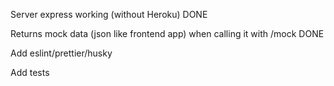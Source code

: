 Server express working (without Heroku)         DONE

Returns mock data (json like frontend app) when calling it with /mock       DONE

Add eslint/prettier/husky

Add tests